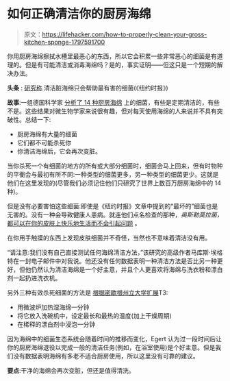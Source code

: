 # 如何正确清洁你的厨房海绵

> 原文：<https://lifehacker.com/how-to-properly-clean-your-gross-kitchen-sponge-1797591700>

你用厨房海绵擦拭水槽里最恶心的东西，所以它会积累一些非常恶心的细菌是有道理的。但是有可能清洁或消毒海绵吗？是的，事实证明——但这只是一个短期的解决办法。



**头条** : [研究称](https://www.nytimes.com/2017/08/04/science/sponges-bacteria-microwaving-cleaning.html?_r=0) 清洁脏海绵只会帮助最有害的细菌(《纽约时报》)

**故事**:一组德国科学家 [分析了 14 种厨房海绵](https://www.nature.com/articles/s41598-017-06055-9) 上的细菌，有些是定期清洁的，有些不是。这些结果对微生物学家来说很有趣，但对每天使用海绵的人来说并不具有突破性。总结一下:

*   厨房海绵有大量的细菌
*   它们都不可能杀死你
*   你清洁海绵后，它会再次变脏。

当你杀死一个有细菌的地方的所有或大部分细菌时，细菌会马上回来，但有时物种的平衡会与最初有所不同:一种类型的细菌更多，另一种类型的细菌更少。这就是他们在这里发现的(尽管我们必须记住他们只研究了世界上数百万厨房海绵中的 14 种)。

但是没有必要害怕这些细菌:即使是《纽约时报》文章中提到的“最坏的”细菌也是无害的。没有一种会导致健康人患病。就连他们点名检查的那种，*奥斯勒莫拉菌，* [都可以在你的皮肤上快乐地生活而不会引起问题](https://www.forbes.com/sites/judystone/2017/08/06/germs-on-your-kitchen-sponge-get-a-grip/#36a19d80746e) 。

在你用手触摸的东西上发现皮肤细菌并不奇怪，当然也不意味着清洁没有用。

“请注意:我们没有自己直接测试任何海绵清洁方法，”该研究的高级作者马库斯·埃格特在一封电子邮件中对我说。他还没有任何数据表明一种清洁方法是否比另一种更好，但他仍然认为清洁海绵是一个好主意，并且个人更喜欢将海绵与洗衣粉和漂白剂一起扔进洗衣机。

另外三种有效杀死细菌的方法是 [根据密歇根州立大学扩展](http://msue.anr.msu.edu/news/sanitizing_kitchen_sponges)T3:

*   用微波炉加热湿海绵一分钟
*   将它放入洗碗机中，设定最长和最热的温度(加上干燥周期)
*   在稀释的漂白剂中浸泡一分钟

因为海绵中的细菌生态系统会随着时间的推移而变化，Egert 认为过一段时间后让你的厨房海绵退役以完成一般的清洁任务(例如，在浴室使用)是个好主意。但是我们没有数据表明海绵有多老不适合厨房使用，所以这里没有可靠的建议。

**要点**:干净的海绵会再次变脏，但还是值得清洗。